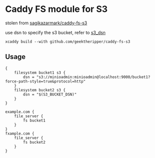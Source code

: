 # Caddy FS module for S3

stolen from [sagikazarmark/caddy-fs-s3](https://github.com/sagikazarmark/caddy-fs-s3)

use dsn to specify the s3 bucket, refer to [s3_dsn](https://github.com/geektheripper/vast-dsn/tree/goshujin-sama/s3_dsn)

```shell
xcaddy build --with github.com/geektheripper/caddy-fs-s3
```

## Usage

```caddyfile
{
	filesystem bucket1 s3 {
        dsn = "s3://minioadmin:minioadmin@localhost:9000/bucket1?force-path-style=true&protocol=http"
	}
	filesystem bucket2 s3 {
        dsn = "$(S3_BUCKET_DSN)"
	}
}

example.com {
    file_server {
        fs bucket1
    }
}
fxample.com {
    file_server {
        fs bucket2
    }
}
```
